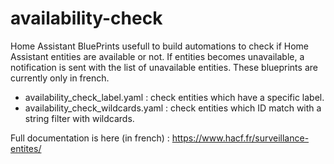 # availability-check
Home Assistant BluePrints usefull to build automations to check if Home Assistant entities are available or not. If entities becomes unavailable, a notification is sent with the list of unavailable entities.
These blueprints are currently only in french.
- availability_check_label.yaml : check entities which have a specific label.
- availability_check_wildcards.yaml : check entities which ID match with a string filter with wildcards.

Full documentation is here (in french) : https://www.hacf.fr/surveillance-entites/

